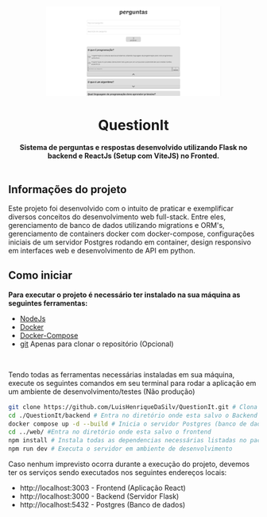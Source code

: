 <div align="center">
  <img width="70%" src="https://github.com/LuisHenriqueDaSilv/QuestionIt/blob/main/git/Prints/desktop.png?raw=true"/>
  <h1>QuestionIt</h1>
  <strong>Sistema de perguntas e respostas desenvolvido utilizando Flask no backend e ReactJs (Setup com ViteJS) no Fronted.</strong>
</div>
</br>

## Informações do projeto

<p>Este projeto foi desenvolvido com o intuito de praticar e exemplificar diversos conceitos do desenvolvimento web full-stack. Entre eles, gerenciamento de banco de dados utilizando migrations e ORM's, gerenciamento de containers docker com docker-compose, configurações iniciais de um servidor Postgres rodando em container, design responsivo em interfaces web e desenvolvimento de API em python.</p>

## Como iniciar
**<p>Para executar o projeto é necessário ter instalado na sua máquina as seguintes ferramentas:</p>**
- [NodeJs](https://nodejs.org/en/)
- [Docker](https://www.docker.com/)
- [Docker-Compose](https://docs.docker.com/compose/)
- [git](https://git-scm.com/) Apenas para clonar o repositório (Opcional)

</br>
<p>Tendo todas as ferramentas necessárias instaladas em sua máquina, execute os seguintes comandos em seu terminal para rodar a aplicação em um ambiente de desenvolvimento/testes (Não produção) </p>

```bash
git clone https://github.com/LuisHenriqueDaSilv/QuestionIt.git # Clona o respositório em sua maquina
cd ./QuestionIt/backend # Entra no diretório onde esta salvo o Backend
docker compose up -d --build # Inicia o servidor Postgres (banco de dados) e a aplicação flask, como descrito no arquivo docker-compose.yaml
cd ../web/ #Entra no diretório onde esta salvo o frontend
npm install # Instala todas as dependencias necessárias listadas no package.json
npm run dev # Executa o servidor em ambiente de desenvolvimento
```

<p>Caso nenhum imprevisto ocorra durante a execução do projeto, devemos ter os serviços sendo executados nos seguintes endereços locais:</p>

- http://localhost:3003 - Frontend (Aplicação React) 
- http://localhost:3000 - Backend (Servidor Flask)
- http://localhost:5432 - Postgres (Banco de dados)
